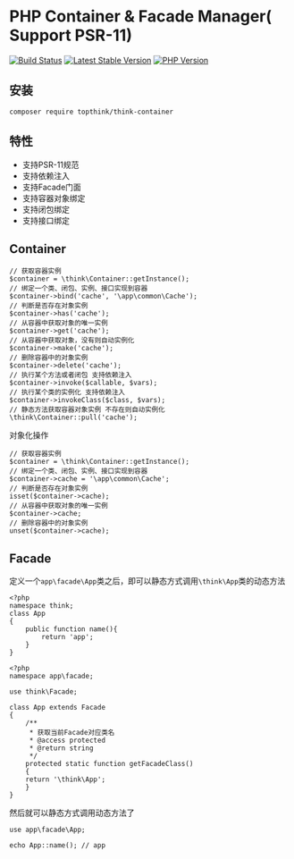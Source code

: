 PHP Container & Facade Manager( Support PSR-11)
===============

[![Build Status](https://travis-ci.org/top-think/think-container.svg?branch=2.0)](https://travis-ci.org/top-think/think-container)
[![Latest Stable Version](https://poser.pugx.org/topthink/think-container/v/stable)](https://packagist.org/packages/topthink/think-container)
[![PHP Version](https://img.shields.io/badge/php-%3E%3D7.1-8892BF.svg)](http://www.php.net/)

## 安装
~~~
composer require topthink/think-container
~~~

## 特性

* 支持PSR-11规范
* 支持依赖注入
* 支持Facade门面
* 支持容器对象绑定
* 支持闭包绑定
* 支持接口绑定

## Container
~~~
// 获取容器实例
$container = \think\Container::getInstance();
// 绑定一个类、闭包、实例、接口实现到容器
$container->bind('cache', '\app\common\Cache');
// 判断是否存在对象实例
$container->has('cache');
// 从容器中获取对象的唯一实例
$container->get('cache');
// 从容器中获取对象，没有则自动实例化
$container->make('cache');
// 删除容器中的对象实例
$container->delete('cache');
// 执行某个方法或者闭包 支持依赖注入
$container->invoke($callable, $vars);
// 执行某个类的实例化 支持依赖注入
$container->invokeClass($class, $vars);
// 静态方法获取容器对象实例 不存在则自动实例化
\think\Container::pull('cache');
~~~

对象化操作
~~~
// 获取容器实例
$container = \think\Container::getInstance();
// 绑定一个类、闭包、实例、接口实现到容器
$container->cache = '\app\common\Cache';
// 判断是否存在对象实例
isset($container->cache);
// 从容器中获取对象的唯一实例
$container->cache;
// 删除容器中的对象实例
unset($container->cache);
~~~

## Facade


定义一个`app\facade\App`类之后，即可以静态方式调用`\think\App`类的动态方法
~~~
<?php
namespace think;
class App 
{
	public function name(){
		return 'app';
	}
}
~~~

~~~
<?php
namespace app\facade;

use think\Facade;

class App extends Facade
{
    /**
     * 获取当前Facade对应类名
     * @access protected
     * @return string
     */
    protected static function getFacadeClass()
    {
	return '\think\App';
    }
}
~~~

然后就可以静态方式调用动态方法了
~~~
use app\facade\App;

echo App::name(); // app
~~~
